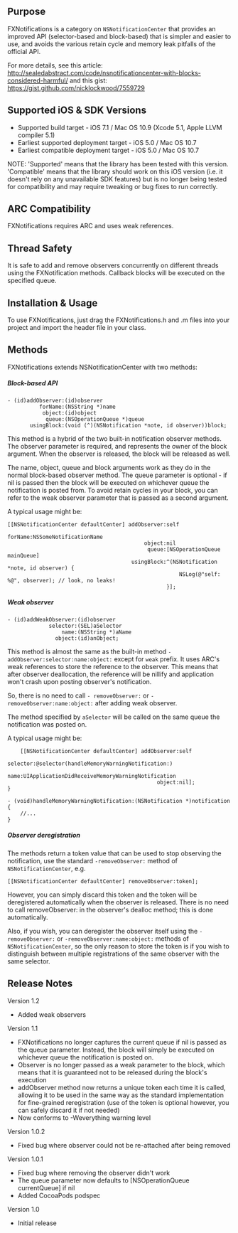Purpose
--------------

FXNotifications is a category on `NSNotificationCenter` that provides an improved API (selector-based and block-based) that is simpler and easier to use, and avoids the various retain cycle and memory leak pitfalls of the official API.

For more details, see this article: http://sealedabstract.com/code/nsnotificationcenter-with-blocks-considered-harmful/ and this gist: https://gist.github.com/nicklockwood/7559729


Supported iOS & SDK Versions
-----------------------------

* Supported build target - iOS 7.1 / Mac OS 10.9 (Xcode 5.1, Apple LLVM compiler 5.1)
* Earliest supported deployment target - iOS 5.0 / Mac OS 10.7
* Earliest compatible deployment target - iOS 5.0 / Mac OS 10.7

NOTE: 'Supported' means that the library has been tested with this version. 'Compatible' means that the library should work on this iOS version (i.e. it doesn't rely on any unavailable SDK features) but is no longer being tested for compatibility and may require tweaking or bug fixes to run correctly.


ARC Compatibility
------------------

FXNotifications requires ARC and uses weak references.


Thread Safety
--------------

It is safe to add and remove observers concurrently on different threads using the FXNotification methods. Callback blocks will be executed on the specified queue.


Installation & Usage
--------------------

To use FXNotifications, just drag the FXNotifications.h and .m files into your project and import the header file in your class.


Methods
------------

FXNotifications extends NSNotificationCenter with two methods:

##### Block-based API
    - (id)addObserver:(id)observer
              forName:(NSString *)name
               object:(id)object
                queue:(NSOperationQueue *)queue
           usingBlock:(void (^)(NSNotification *note, id observer))block;
             
This method is a hybrid of the two built-in notification observer methods. The observer parameter is required, and represents the owner of the block argument. When the observer is released, the block will be released as well.

The name, object, queue and block arguments work as they do in the normal block-based observer method. The queue parameter is optional - if nil is passed then the block will be executed on whichever queue the notification is posted from. To avoid retain cycles in your block, you can refer to the weak observer parameter that is passed as a second argument.

A typical usage might be:

    [[NSNotificationCenter defaultCenter] addObserver:self
                                              forName:NSSomeNotificationName
                                               object:nil
                                                queue:[NSOperationQueue mainQueue]
                                           usingBlock:^(NSNotification *note, id observer) {
                                                          NSLog(@"self: %@", observer); // look, no leaks!
                                                      }];
                                                      

##### Weak observer

    - (id)addWeakObserver:(id)observer
                 selector:(SEL)aSelector
                     name:(NSString *)aName
                   object:(id)anObject;
                   
This method is almost the same as the built-in method `- addObserver:selector:name:object:` except for `weak` prefix. It uses ARC's weak references to store the reference to the observer. This means that after observer deallocation, the reference will be nillify and application won't crash upon posting observer's notification. 

So, there is no need to call `- removeObserver:` or `- removeObserver:name:object:` after adding weak observer.

The method specified by `aSelector` will be called on the same queue the notification was posted on.

A typical usage might be:

        [[NSNotificationCenter defaultCenter] addObserver:self
                                                 selector:@selector(handleMemoryWarningNotification:)
                                                     name:UIApplicationDidReceiveMemoryWarningNotification
                                                   object:nil];
    }
    
    - (void)handleMemoryWarningNotification:(NSNotification *)notification
    {
        //...
    }

##### Observer deregistration

The methods return a token value that can be used to stop observing the notification, use the standard `-removeObserver:` method  of `NSNotificationCenter`, e.g.

    [[NSNotificationCenter defaultCenter] removeObserver:token];
    
However, you can simply discard this token and the token will be deregistered automatically when the observer is released. There is no need to call removeObserver: in the observer's dealloc method; this is done automatically.

Also, if you wish, you can deregister the observer itself using the `-removeObserver:` or `-removeObserver:name:object:` methods of `NSNotificationCenter`, so the only reason to store the token is if you wish to distinguish between multiple registrations of the same observer with the same selector.


Release Notes
-------------------

Version 1.2

- Added weak observers

Version 1.1

- FXNotifications no longer captures the current queue if nil is passed as the queue parameter. Instead, the block will simply be executed on whichever queue the notification is posted on.
- Observer is no longer passed as a weak parameter to the block, which means that it is guaranteed not to be released during the block's execution
- addObserver method now returns a unique token each time it is called, allowing it to be used in the same way as the standard implementation for fine-grained reregistration (use of the token is optional however, you can safely discard it if not needed)
- Now conforms to -Weverything warning level
                                                      
Version 1.0.2

- Fixed bug where observer could not be re-attached after being removed

Version 1.0.1

- Fixed bug where removing the observer didn't work
- The queue parameter now defaults to [NSOperationQueue currentQueue] if nil
- Added CocoaPods podspec

Version 1.0

- Initial release

